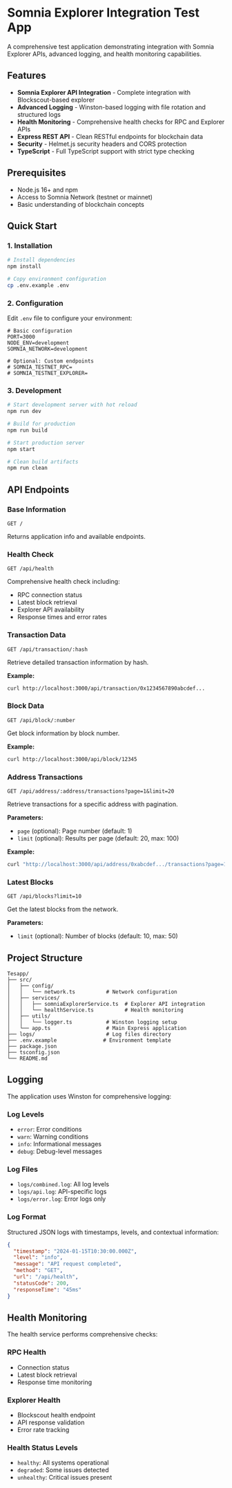 # Somnia Explorer Integration Test App

A comprehensive test application demonstrating integration with Somnia Explorer APIs, advanced logging, and health monitoring capabilities.

## Features

- **Somnia Explorer API Integration** - Complete integration with Blockscout-based explorer
- **Advanced Logging** - Winston-based logging with file rotation and structured logs
- **Health Monitoring** - Comprehensive health checks for RPC and Explorer APIs
- **Express REST API** - Clean RESTful endpoints for blockchain data
- **Security** - Helmet.js security headers and CORS protection
- **TypeScript** - Full TypeScript support with strict type checking

## Prerequisites

- Node.js 16+ and npm
- Access to Somnia Network (testnet or mainnet)
- Basic understanding of blockchain concepts

## Quick Start

### 1. Installation

```bash
# Install dependencies
npm install

# Copy environment configuration
cp .env.example .env
```

### 2. Configuration

Edit `.env` file to configure your environment:

```env
# Basic configuration
PORT=3000
NODE_ENV=development
SOMNIA_NETWORK=development

# Optional: Custom endpoints
# SOMNIA_TESTNET_RPC=
# SOMNIA_TESTNET_EXPLORER=
```

### 3. Development

```bash
# Start development server with hot reload
npm run dev

# Build for production
npm run build

# Start production server
npm start

# Clean build artifacts
npm run clean
```

## API Endpoints

### Base Information
```http
GET /
```
Returns application info and available endpoints.

### Health Check
```http
GET /api/health
```
Comprehensive health check including:
- RPC connection status
- Latest block retrieval
- Explorer API availability
- Response times and error rates

### Transaction Data
```http
GET /api/transaction/:hash
```
Retrieve detailed transaction information by hash.

**Example:**
```bash
curl http://localhost:3000/api/transaction/0x1234567890abcdef...
```

### Block Data
```http
GET /api/block/:number
```
Get block information by block number.

**Example:**
```bash
curl http://localhost:3000/api/block/12345
```

### Address Transactions
```http
GET /api/address/:address/transactions?page=1&limit=20
```
Retrieve transactions for a specific address with pagination.

**Parameters:**
- `page` (optional): Page number (default: 1)
- `limit` (optional): Results per page (default: 20, max: 100)

**Example:**
```bash
curl "http://localhost:3000/api/address/0xabcdef.../transactions?page=1&limit=10"
```

### Latest Blocks
```http
GET /api/blocks?limit=10
```
Get the latest blocks from the network.

**Parameters:**
- `limit` (optional): Number of blocks (default: 10, max: 50)

## Project Structure

```
Tesapp/
├── src/
│   ├── config/
│   │   └── network.ts          # Network configuration
│   ├── services/
│   │   ├── somniaExplorerService.ts  # Explorer API integration
│   │   └── healthService.ts          # Health monitoring
│   ├── utils/
│   │   └── logger.ts           # Winston logging setup
│   └── app.ts                  # Main Express application
├── logs/                       # Log files directory
├── .env.example               # Environment template
├── package.json
├── tsconfig.json
└── README.md
```

## Logging

The application uses Winston for comprehensive logging:

### Log Levels
- `error`: Error conditions
- `warn`: Warning conditions
- `info`: Informational messages
- `debug`: Debug-level messages

### Log Files
- `logs/combined.log`: All log levels
- `logs/api.log`: API-specific logs
- `logs/error.log`: Error logs only

### Log Format
Structured JSON logs with timestamps, levels, and contextual information:

```json
{
  "timestamp": "2024-01-15T10:30:00.000Z",
  "level": "info",
  "message": "API request completed",
  "method": "GET",
  "url": "/api/health",
  "statusCode": 200,
  "responseTime": "45ms"
}
```

## Health Monitoring

The health service performs comprehensive checks:

### RPC Health
- Connection status
- Latest block retrieval
- Response time monitoring

### Explorer Health
- Blockscout health endpoint
- API response validation
- Error rate tracking

### Health Status Levels
- `healthy`: All systems operational
- `degraded`: Some issues detected
- `unhealthy`: Critical issues present





